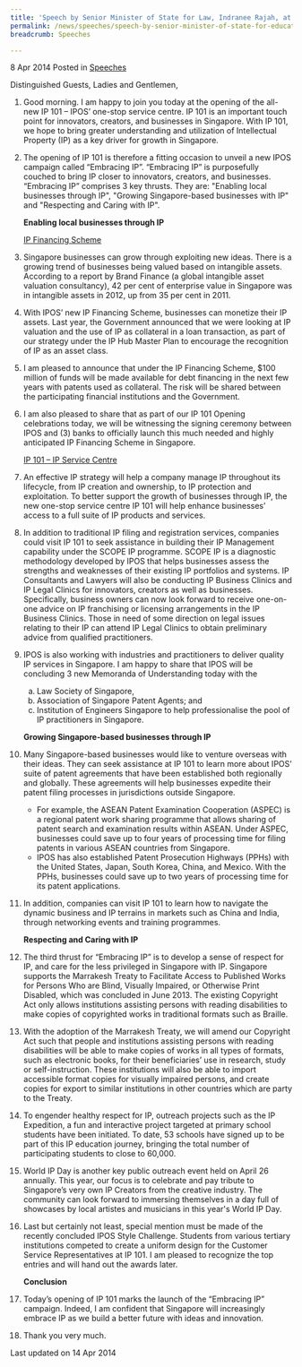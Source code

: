 ```yaml
---
title: 'Speech by Senior Minister of State for Law, Indranee Rajah, at the Official Opening of IP 101'
permalink: /news/speeches/speech-by-senior-minister-of-state-for-education-and-law-ms-indranee-rajah-at-the-official-opening-of-ip-101-on-tuesday-8th-april-2014-at-manulife-centre/
breadcrumb: Speeches

---
```



8 Apr 2014 Posted in [Speeches](/news/speeches)

Distinguished Guests, Ladies and Gentlemen,


 1. Good morning. I am happy to join you today at the opening of the all-new IP 101 – IPOS’ one-stop service centre.  IP 101 is an important touch point for innovators, creators, and businesses in Singapore. With IP 101, we hope to bring greater understanding and utilization of Intellectual Property (IP) as a key driver for growth in Singapore.  

 2. The opening of IP 101 is therefore a fitting occasion to unveil a new IPOS campaign called “Embracing IP”.  “Embracing IP” is purposefully couched to bring IP closer to innovators, creators, and businesses.  “Embracing IP” comprises 3 key thrusts.  They are: "Enabling local businesses through IP", "Growing Singapore-based businesses with IP" and "Respecting and Caring with IP".   
    
    **Enabling local businesses through IP**
    
    <u>IP Financing Scheme</u> 

 3. Singapore businesses can grow through exploiting new ideas. There is a growing trend of businesses being valued based on intangible assets. According to a report by Brand Finance (a global intangible asset valuation consultancy), 42 per cent of enterprise value in Singapore was in intangible assets in 2012, up from 35 per cent in 2011.   

 4. With IPOS’ new IP Financing Scheme, businesses can monetize their IP assets.  Last year, the Government announced that we were looking at IP valuation and the use of IP as collateral in a loan transaction, as part of our strategy under the IP Hub Master Plan to encourage the recognition of IP as an asset class.


 5. I am pleased to announce that under the IP Financing Scheme, $100 million of funds will be made available for debt financing in the next few years with patents used as collateral.  The risk will be shared between the participating financial institutions and the Government.


 6. I am also pleased to share that as part of our IP 101 Opening celebrations today, we will be witnessing the signing ceremony between IPOS and (3) banks to officially launch this much needed and highly anticipated IP Financing Scheme in Singapore.

    <u>IP 101 – IP Service Centre</u>


 7. An effective IP strategy will help a company manage IP throughout its lifecycle, from IP creation and ownership, to IP protection and exploitation.  To better support the growth of businesses through IP, the new one-stop service centre IP 101 will help enhance businesses’ access to a full suite of IP products and services.  


 8. In addition to traditional IP filing and registration services, companies could visit IP 101 to seek assistance in building their IP Management capability under the SCOPE IP programme.  SCOPE IP is a diagnostic methodology developed by IPOS that helps businesses assess the strengths and weaknesses of their existing IP portfolios and systems.  IP Consultants and Lawyers will also be conducting IP Business Clinics and IP Legal Clinics for innovators, creators as well as businesses. Specifically, business owners can now look forward to receive one-on-one advice on IP franchising or licensing arrangements in the IP Business Clinics. Those in need of some direction on legal issues relating to their IP can attend IP Legal Clinics to obtain preliminary advice from qualified practitioners.


 9. IPOS is also working with industries and practitioners to deliver quality IP services in Singapore. I am happy to share that IPOS will be concluding 3 new Memoranda of Understanding today with the
    <ol style="list-style-type: lower-alpha">
    <li>Law Society of Singapore, </li>
    <li>Association of Singapore Patent Agents; and </li>
    <li>Institution of Engineers Singapore
    to help professionalise the pool of IP practitioners in Singapore. </li>
    </ol>
    
    **Growing Singapore-based businesses through IP**


10. Many Singapore-based businesses would like to venture overseas with their ideas. They can seek assistance at IP 101 to learn more about IPOS’ suite of patent agreements that have been established both regionally and globally.  These agreements will help businesses expedite their patent filing processes in jurisdictions outside Singapore.  
    <ul>
    <li>For example, the ASEAN Patent Examination Cooperation (ASPEC) is a regional patent work sharing programme that allows sharing of     patent search and examination results within ASEAN.  Under ASPEC, businesses could save up to four years of processing time for         filing patents in various ASEAN countries from Singapore.  </li>
    <li>IPOS has also established Patent Prosecution Highways (PPHs) with the United States, Japan, South Korea, China, and Mexico.         With the PPHs, businesses could save up to two years of processing time for its patent applications.  </li>
    </ul>



11. In addition, companies can visit IP 101 to learn how to navigate the dynamic business and IP terrains in markets such as China and India, through networking events and training programmes.

    **Respecting and Caring with IP**


12. The third thrust for “Embracing IP” is to develop a sense of respect for IP, and care for the less privileged in Singapore with IP.  Singapore supports the Marrakesh Treaty to Facilitate Access to Published Works for Persons Who are Blind, Visually Impaired, or Otherwise Print Disabled, which was concluded in June 2013. The existing Copyright Act only allows institutions assisting persons with reading disabilities to make copies of copyrighted works in traditional formats such as Braille.  


13. With the adoption of the Marrakesh Treaty, we will amend our Copyright Act such that people and institutions assisting persons with reading disabilities will be able to make copies of works in all types of formats, such as electronic books, for their beneficiaries’ use in research, study or self-instruction. These institutions will also be able to import accessible format copies for visually impaired persons, and create copies for export to similar institutions in other countries which are party to the Treaty.


14. To engender healthy respect for IP, outreach projects such as the IP Expedition, a fun and interactive project targeted at primary school students have been initiated.  To date, 53 schools have signed up to be part of this IP education journey, bringing the total number of participating students to close to 60,000.


15. World IP Day is another key public outreach event held on April 26 annually. This year, our focus is to celebrate and pay tribute to Singapore’s very own IP Creators from the creative industry. The community can look forward to immersing themselves in a day full of showcases by local artistes and musicians in this year's World IP Day.


16. Last but certainly not least, special mention must be made of the recently concluded IPOS Style Challenge.  Students from various tertiary institutions competed to create a uniform design for the Customer Service Representatives at IP 101. I am pleased to recognize the top entries and will hand out the awards later.
    
    **Conclusion**


17. Today’s opening of IP 101 marks the launch of the “Embracing IP” campaign. Indeed, I am confident that Singapore will increasingly embrace IP as we build a better future with ideas and innovation.     


18. Thank you very much.

<p class="right-side-updated">Last updated on 14 Apr 2014</p>
